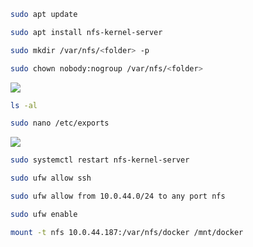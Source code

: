 
```bash
sudo apt update
```

```bash
sudo apt install nfs-kernel-server
```

```bash
sudo mkdir /var/nfs/<folder> -p
```

```bash
sudo chown nobody:nogroup /var/nfs/<folder>
```
![](Pasted%20image%2020230309094835.png)
```bash
ls -al
```

```bash
sudo nano /etc/exports
```
![](Pasted%20image%2020230309095030.png)

```bash
sudo systemctl restart nfs-kernel-server
```

```bash
sudo ufw allow ssh
```

```bash
sudo ufw allow from 10.0.44.0/24 to any port nfs
```

```bash
sudo ufw enable
```

```bash
mount -t nfs 10.0.44.187:/var/nfs/docker /mnt/docker
```

